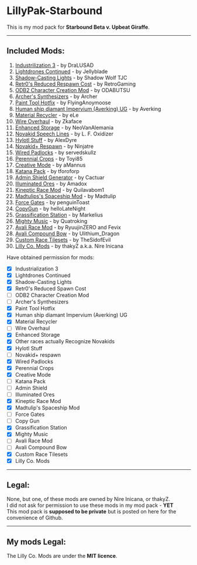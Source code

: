 # **LillyPak-Starbound**
This is my mod pack for **Starbound Beta v. Upbeat Giraffe**.

----------

## **Included Mods**:

 1. [Industrilization 3](http://forums.playstarbound.com/index.php?resources/2531/) - by DraLUSAD
 2. [Lightdrones Continued](http://forums.playstarbound.com/index.php?resources/2541/) - by Jellyblade
 3. [Shadow-Casting Lights](http://forums.playstarbound.com/index.php?resources/792/) - by Shadow Wolf TJC
 4. [Retr0's Reduced Respawn Cost](http://forums.playstarbound.com/index.php?resources/2667/) - by RetroGaming
 5. [ODB2 Character Creation Mod](http://forums.playstarbound.com/index.php?resources/1241/) - by ODABUTSU
 6. [Archer's Synthesizers](http://forums.playstarbound.com/index.php?resources/1397/) - by Archer
 7. [Paint Tool Hotfix](http://forums.playstarbound.com/index.php?resources/2619/) - by FlyingAnoymoose
 8. [Human ship diamant Impervium (Averking) UG](http://forums.playstarbound.com/index.php?resources/2610/) - by Averking
 9. [Material Recycler](http://forums.playstarbound.com/index.php?resources/2585/) - by eLe
 10. [Wire Overhaul](http://forums.playstarbound.com/index.php?resources/2547/) - by Zkaface
 11. [Enhanced Storage](http://forums.playstarbound.com/index.php?resources/2450/) - by NeoVanAlemania
 12. [Novakid Speech Lines](http://forums.playstarbound.com/index.php?resources/2452/) - by L. F. Oxidizer
 13. [Hylotl Stuff](http://forums.playstarbound.com/index.php?resources/2281/) - by AlexDyre
 14. [Novakid+ Respawn](http://forums.playstarbound.com/index.php?resources/2522/) - by Ninjatre
 15. [Wired Padlocks](http://forums.playstarbound.com/index.php?resources/2517/) - by servedskullz
 16. [Perennial Crops](http://forums.playstarbound.com/index.php?resources/2403/) - by Toyi85
 17. [Creative Mode](http://forums.playstarbound.com/index.php?resources/614/) - by aMannus
 18. [Katana Pack](http://forums.playstarbound.com/index.php?resources/2464/) - by tforoforp
 19. [Admin Shield Generator](http://forums.playstarbound.com/index.php?resources/2462/) - by Cactuar
 20. [Illuminated Ores](http://forums.playstarbound.com/index.php?resources/2429/) - by Amadox
 21. [Kineptic Race Mod](http://forums.playstarbound.com/index.php?resources/2264/) - by Quilavabom1
 22. [Madtulips's Spaceship Mod](http://community.playstarbound.com/index.php?resources/59/) - by Madtulip
 23. [Force Gates](http://forums.playstarbound.com/index.php?resources/1406/) - by penguinToast
 24. [CopyGun](http://forums.playstarbound.com/index.php?resources/2418/) - by helloLateNight
 25. [Grassification Station](http://forums.playstarbound.com/index.php?resources/2296/) - by Markelius
 26. [Mighty Music](http://forums.playstarbound.com/index.php?resources/1266/) - by Quatroking
 27. [Avali Race Mod](http://forums.playstarbound.com/index.php?threads/77465/page-107#post-2521072) - by RyuujinZERO and Fevix
 28. [Avali Compound Bow](http://forums.playstarbound.com/index.php?resources/2251/) - by Ulithium_Dragon
 27. [Custom Race Tilesets](#) - by TheSidofEvil
 28. [Lilly Co. Mods](#) - by thakyZ a.k.a. Nire Inicana

Have obtained permission for mods:
 - [x] Industrialization 3
 - [x] Lightdrones Continued
 - [x] Shadow-Casting Lights
 - [x] Retr0's Reduced Spawn Cost
 - [ ] ODB2 Character Creation Mod
 - [ ] Archer's Synthesizers
 - [x] Paint Tool Hotfix
 - [x] Human ship diamant Impervium (Averking) UG
 - [x] Material Recycler
 - [ ] Wire Overhaul
 - [x] Enhanced Storage
 - [x] Other races actually Recognize Novakids
 - [x] Hylotl Stuff
 - [ ] Novakid+ respawn
 - [x] Wired Padlocks
 - [x] Perennial Crops
 - [x] Creative Mode
 - [ ] Katana Pack
 - [ ] Admin Shield
 - [ ] Illuminated Ores
 - [x] Kineptic Race Mod
 - [x] Madtulip's Spaceship Mod
 - [ ] Force Gates
 - [ ] Copy Gun
 - [x] Grassification Station
 - [x] Mighty Music
 - [ ] Avali Race Mod
 - [ ] Avali Compound Bow
 - [x] Custom Race Tilesets
 - [x] Lilly Co. Mods

----------

## **Legal**:

   None, but one, of these mods are owned by Nire Inicana, or thakyZ.   
   I did not ask for permission to use these mods in my mod pack - **YET**   
   This mod pack is **supposed to be private** but is posted on here for the convenience of Github.

----------

## **My mods Legal**:

The Lilly Co. Mods are under the **MIT licence**.
